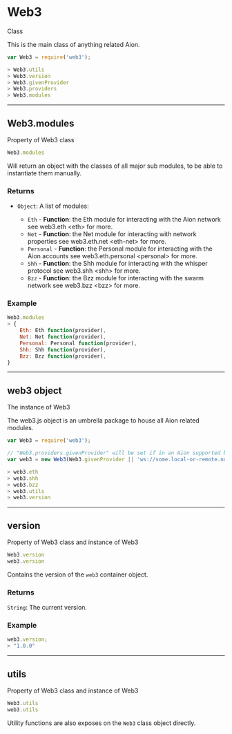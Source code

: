 # Web3

Class

This is the main class of anything related Aion.

```javascript
var Web3 = require('web3');

> Web3.utils
> Web3.version
> Web3.givenProvider
> Web3.providers
> Web3.modules
```

-----

## Web3.modules

Property of Web3 class

```javascript
Web3.modules
```

Will return an object with the classes of all major sub modules, to be
able to instantiate them manually.

### Returns

  - `Object`: A list of modules:
    
      - `Eth` - **Function**: the Eth module for interacting with the
        Aion network see web3.eth \<eth\> for more.
      - `Net` - **Function**: the Net module for interacting with network
        properties see web3.eth.net \<eth-net\> for more.
      - `Personal` - **Function**: the Personal module for interacting
        with the Aion accounts see web3.eth.personal \<personal\>
        for more.
      - `Shh` - **Function**: the Shh module for interacting with the
        whisper protocol see web3.shh \<shh\> for more.
      - `Bzz` - **Function**: the Bzz module for interacting with the
        swarm network see web3.bzz \<bzz\> for more.

### Example

```javascript
Web3.modules
> {
    Eth: Eth function(provider),
    Net: Net function(provider),
    Personal: Personal function(provider),
    Shh: Shh function(provider),
    Bzz: Bzz function(provider),
}
```

-----

## web3 object

The instance of Web3

The web3.js object is an umbrella package to house all Aion related
modules.

```javascript
var Web3 = require('web3');

// "Web3.providers.givenProvider" will be set if in an Aion supported browser.
var web3 = new Web3(Web3.givenProvider || 'ws://some.local-or-remote.node:8546');

> web3.eth
> web3.shh
> web3.bzz
> web3.utils
> web3.version
```

-----

## version

Property of Web3 class and instance of Web3

```javascript
Web3.version
web3.version
```

Contains the version of the `web3` container object.

### Returns

`String`: The current version.

### Example

```javascript
web3.version;
> "1.0.0"
```

-----

## utils

Property of Web3 class and instance of Web3

```javascript
Web3.utils
web3.utils
```

Utility functions are also exposes on the `Web3` class object directly.